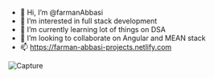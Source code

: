 - 👋 Hi, I’m @farmanAbbasi
- 👀 I’m interested in full stack development
- 🌱 I’m currently learning lot of things on DSA
- 💞️ I’m looking to collaborate on Angular and MEAN stack
- 📫 https://farman-abbasi-projects.netlify.com

<!---
farmanAbbasi/farmanAbbasi is a ✨ special ✨ repository because its `README.md` (this file) appears on your GitHub profile.
You can click the Preview link to take a look at your changes.
--->
![Capture](https://user-images.githubusercontent.com/32016615/111421533-2d5b0400-8713-11eb-882e-55d58849900b.PNG)

